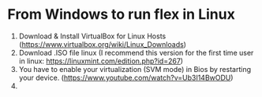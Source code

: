 # From Windows to run flex in Linux

1) Download & Install VirtualBox for Linux Hosts (https://www.virtualbox.org/wiki/Linux_Downloads)
2) Download .ISO file linux (I recommend this version for the first time user in linux: https://linuxmint.com/edition.php?id=267)
3) You have to enable your virtualization (SVM mode) in Bios by restarting your device. (https://www.youtube.com/watch?v=Ub3I14BwODU)
4) 
